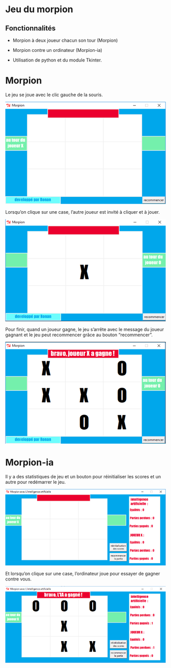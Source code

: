 ﻿<!DOCTYPE html>
<html>

<head>
  <meta charset="utf-8">
  <meta name="viewport" content="width=device-width, initial-scale=1.0">
  <link rel="stylesheet" href="https://stackedit.io/style.css" />
</head>

<body class="stackedit">
  <div class="stackedit__html"><h1 id="jeu-du-morpion">Jeu du morpion</h1>
<h2 id="fonctionnalités">Fonctionnalités</h2>
<ul>
<li>
<p>Morpion à deux joueur chacun son tour (Morpion)</p>
</li>
<li>
<p>Morpion contre un ordinateur (Morpion-ia)</p>
</li>
<li>
<p>Utilisation de python et du module Tkinter.</p>
</li>
</ul>
<h1 id="morpion">Morpion</h1>
<p>Le jeu se joue avec le clic gauche de la souris.</p>
<p><img src="images/morpion1.png" alt=""></p>
<p>Lorsqu’on clique sur une case, l’autre joueur est invité à cliquer et à jouer.</p>
<p><img src="images/morpion2.png" alt=""></p>
<p>Pour finir, quand un joueur gagne, le jeu s’arrête avec le message du joueur gagnant et le jeu peut recommencer grâce au bouton “recommencer”.</p>
<p><img src="images/morpion3.png" alt=""></p>
<h1 id="morpion-ia">Morpion-ia</h1>
<p>Il y a des statistiques de jeu et un bouton pour réinitialiser les scores et un autre pour redémarrer le jeu.</p>
<p><img src="images/morpion4.png" alt=""></p>
<p>Et lorsqu’on clique sur une case, l’ordinateur joue pour essayer de gagner contre vous.</p>
<p><img src="images/morpion5.png" alt=""></p>
</div>
</body>

</html>
